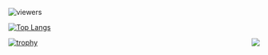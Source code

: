 <!--
**Joker-5/Joker-5** is a ✨ _special_ ✨ repository because its `README.md` (this file) appears on your GitHub profile.

Here are some ideas to get you started:

- 🔭 I’m currently working on ...
- 🌱 I’m currently learning ...
- 👯 I’m looking to collaborate on ...
- 🤔 I’m looking for help with ...
- 💬 Ask me about ...
- 📫 How to reach me: ...
- 😄 Pronouns: ...
- ⚡ Fun fact: ...
-->

![viewers](https://komarev.com/ghpvc/?username=Joker-5&label=Page_View&style=plastic&color=lightgrey)
<!--
![Anurag's GitHub stats](https://github-readme-stats.vercel.app/api?username=Joker-5&show_icons=true&theme=dark&hide=issues?count_private=true)
-->
[![Top Langs](https://github-readme-stats.vercel.app/api/top-langs/?username=Joker-5&hide=Batchfile,Roff,Groovy&layout=compact)](https://github.com/anuraghazra/github-readme-stats)

<img align="right" src="https://github-readme-stats.vercel.app/api?username=Joker-5&show_icons=true&icon_color=CE1D2D&text_color=718096&bg_color=ffffff&hide_title=true" />

[![trophy](https://github-profile-trophy.vercel.app/?username=Joker-5)](https://github.com/ryo-ma/github-profile-trophy)



